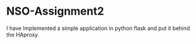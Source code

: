 # NSO-Assignment2
I have Implemented a simple application in python flask and put it behind the HAproxy.
